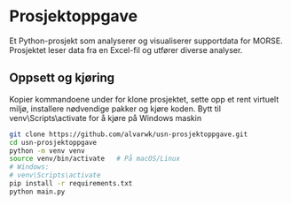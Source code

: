 
# Prosjektoppgave

Et Python-prosjekt som analyserer og visualiserer supportdata for MORSE.
Prosjektet leser data fra en Excel-fil og utfører diverse analyser.

## Oppsett og kjøring
Kopier kommandoene under for klone prosjektet, sette opp et rent virtuelt miljø,
installere nødvendige pakker og kjøre koden.
Bytt til venv\Scripts\activate for å kjøre på Windows maskin

   ``` bash
   git clone https://github.com/alvarwk/usn-prosjektoppgave.git
   cd usn-prosjektoppgave
   python -m venv venv
   source venv/bin/activate   # På macOS/Linux
   # Windows:
   # venv\Scripts\activate
   pip install -r requirements.txt
   python main.py
   ```

